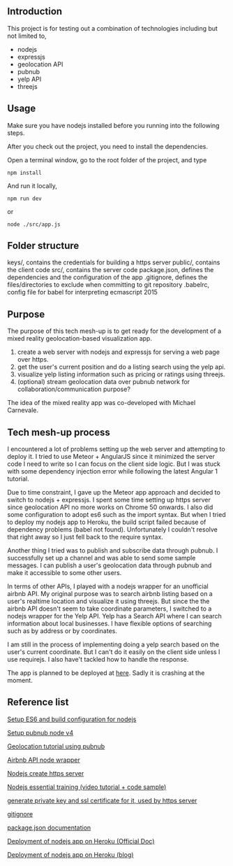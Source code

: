 ## Introduction
This project is for testing out a combination of technologies including but not limited to,
- nodejs
- expressjs
- geolocation API
- pubnub
- yelp API
- threejs

## Usage
Make sure you have nodejs installed before you running into the following steps.

After you check out the project, you need to install the dependencies.

Open a terminal window, go to the root folder of the project, and type
```
npm install
```

And run it locally,
```
npm run dev
```
or
```
node ./src/app.js
```

## Folder structure
keys/, contains the credentials for building a https server
public/, contains the client code
src/, contains the server code
package.json, defines the dependencies and the configuration of the app
.gitignore, defines the files/directories to exclude when committing to git repository
.babelrc, config file for babel for interpreting ecmascript 2015

## Purpose
The purpose of this tech mesh-up is to get ready for the development of a mixed reality geolocation-based visualization app.

1. create a web server with nodejs and expressjs for serving a web page over https.
2. get the user's current position and do a listing search using the yelp api.
3. visualize yelp listing information such as pricing or ratings using threejs.
4. (optional) stream geolocation data over pubnub network for collaboration/communication purpose?

The idea of the mixed reality app was co-developed with Michael Carnevale.

## Tech mesh-up process
I encountered a lot of problems setting up the web server and attempting to deploy it.
I tried to use Meteor + AngularJS since it minimized the server code I need to write so I can focus on the client side logic.
But I was stuck with some dependency injection error while following the latest Angular 1 tutorial.

Due to time constraint, I gave up the Meteor app approach and decided to switch to nodejs + expressjs.
I spent some time setting up https server since geolocation API no more works on Chrome 50 onwards.
I also did some configuration to adopt es6 such as the import syntax. But when I tried to deploy my nodejs app to Heroku, the build script failed because of dependency problems (babel not found). Unfortunately I couldn't resolve that right away so I just fell back to the require syntax.

Another thing I tried was to publish and subscribe data through pubnub. I successfully set up a channel and was able to send some sample messages. I can publish a user's geolocation data through pubnub and make it accessible to some other users.

In terms of other APIs, I played with a nodejs wrapper for an unofficial airbnb API. My original purpose was to search airbnb listing based on a user's realtime location and visualize it using threejs. But since the the airbnb API doesn't seem to take coordinate parameters, I switched to a nodejs wrapper for the Yelp API. Yelp has a Search API where I can search information about local businesses. I have flexible options of searching such as by address or by coordinates.

I am still in the process of implementing doing a yelp search based on the user's current coordinate. But I can't do it easily on the client side unless I use requirejs. I also have't tackled how to handle the response.

The app is planned to be deployed at [here](http://mr-geo-vis.herokuapp.com/). Sadly it is crashing at the moment.

## Reference list

[Setup ES6 and build configuration for nodejs](https://egghead.io/lessons/node-js-using-es6-and-beyond-with-node-js)

[Setup pubnub node v4](https://www.pubnub.com/docs/nodejs/data-streams-publish-and-subscribe-sdk-v4#include_pubnub_javascript_sdk_1)

[Geolocation tutorial using pubnub](https://www.pubnub.com/blog/2015-04-30-google-maps-geolocation-tracking-in-realtime-with-javascript/)

[Airbnb API node wrapper](https://github.com/phamtrisi/airapi)

[Nodejs create https server](https://nodejs.org/api/https.html#https_server_listen_handle_callback)

[Nodejs essential training (video tutorial + code sample)](https://www.lynda.com/Node-js-tutorials/Node-js-Essential-Training/417077-2.html?org=ocadu.ca)

[generate private key and ssl certificate for it, used by https server](http://stackoverflow.com/questions/16610612/create-https-server-with-node-js)

[gitignore](https://github.com/github/gitignore/blob/master/Node.gitignore)

[package.json documentation](https://docs.npmjs.com/getting-started/using-a-package.json)

[Deployment of nodejs app on Heroku (Official Doc)](https://devcenter.heroku.com/articles/deploying-nodejs)

[Deployment of nodejs app on Heroku (blog)](https://scotch.io/tutorials/how-to-deploy-a-node-js-app-to-heroku)
